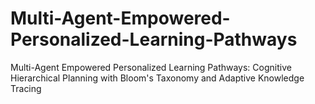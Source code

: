 # Multi-Agent-Empowered-Personalized-Learning-Pathways
Multi-Agent Empowered Personalized Learning Pathways: Cognitive Hierarchical Planning with Bloom's Taxonomy and Adaptive Knowledge Tracing
